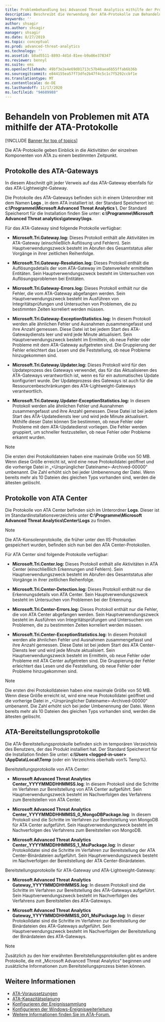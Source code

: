 ```yaml
---
title: Problembehandlung bei Advanced Threat Analytics mithilfe der Protokolle
description: Beschreibt die Verwendung der ATA-Protokolle zum Behandeln von Problemen.
keywords: ''
author: shsagir
ms.author: shsagir
manager: shsagir
ms.date: 8/27/2019
ms.topic: conceptual
ms.prod: advanced-threat-analytics
ms.technology: ''
ms.assetid: b8ad5511-8893-4d1d-81ee-b9a86e378347
ms.reviewer: bennyl
ms.suite: ems
ms.openlocfilehash: 49bf3e2e4e69d01713c57b48aea6b55ffab6b36b
ms.sourcegitcommit: e844155ea57f73dfe2b47f4c5c1c7f5292ccbf1e
ms.translationtype: MT
ms.contentlocale: de-DE
ms.lasthandoff: 11/17/2020
ms.locfileid: "94689988"
---
```

# <a name="troubleshooting-ata-using-the-ata-logs"></a>Behandeln von Problemen mit ATA mithilfe der ATA-Protokolle

[!INCLUDE [Banner for top of topics](includes/banner.md)]

Die ATA-Protokolle geben Einblick in die Aktivitäten der einzelnen Komponenten von ATA zu einem bestimmten Zeitpunkt.

## <a name="ata-gateway-logs"></a>Protokolle des ATA-Gateways
In diesem Abschnitt gilt jeder Verweis auf das ATA-Gateway ebenfalls für das ATA-Lightweight-Gateway. 

Die Protokolle des ATA-Gateways befinden sich in einem Unterordner mit dem Namen **Logs** , in dem ATA installiert ist. der Standard Speicherort ist: **c:\Programme\Microsoft Advanced Threat Analytics \\**. Der Standard Speicherort für die Installation finden Sie unter: **c:\Programme\Microsoft Advanced Threat analytics\gateway\logs**.

Für das ATA-Gateway sind folgende Protokolle verfügbar:

-   **Microsoft.Tri.Gateway.log:** Dieses Protokoll enthält alle Aktivitäten im ATA-Gateway (einschließlich Auflösung und Fehlern). Sein Hauptverwendungszweck besteht im Abrufen des Gesamtstatus aller Vorgänge in ihrer zeitlichen Reihenfolge.

-   **Microsoft.Tri.Gateway-Resolution.log:** Dieses Protokoll enthält die Auflösungsdetails der vom ATA-Gateway im Datenverkehr ermittelten Entitäten. Sein Hauptverwendungszweck besteht im Untersuchen von Auflösungsproblemen bei Entitäten.

-   **Microsoft.Tri.Gateway-Errors.log:** Dieses Protokoll enthält nur die Fehler, die vom ATA-Gateway abgefangen werden. Sein Hauptverwendungszweck besteht im Ausführen von Integritätsprüfungen und Untersuchen von Problemen, die zu bestimmten Zeiten korreliert werden müssen.

-   **Microsoft.Tri.Gateway-ExceptionStatistics.log:** In diesem Protokoll werden alle ähnlichen Fehler und Ausnahmen zusammengefasst und ihre Anzahl gemessen.
    Diese Datei ist bei jedem Start des ATA-Gatewaydiensts leer und wird jede Minute aktualisiert. Sein Hauptverwendungszweck besteht im Ermitteln, ob neue Fehler oder Probleme mit dem ATA-Gateway aufgetreten sind. Die Gruppierung der Fehler erleichtert das Lesen und die Feststellung, ob neue Probleme hinzugekommen sind.
- **Microsoft.Tri.Gateway.Updater.log:** Dieses Protokoll wird für den Updateprozess des Gateways verwendet, das für das Aktualisieren des ATA-Gateways verantwortlich ist, wenn es für ein automatisches Update konfiguriert wurde. Der Updateprozess des Gateways ist auch für die Ressourcenbeschränkungen des ATA-Lightweight-Gateways verantwortlich.
- **Microsoft.Tri.Gateway.Updater-ExceptionStatistics.log:** In diesem Protokoll werden alle ähnlichen Fehler und Ausnahmen zusammengefasst und ihre Anzahl gemessen. Diese Datei ist bei jedem Start des ATA-Updatediensts leer und wird jede Minute aktualisiert. Mithilfe dieser Datei können Sie bestimmen, ob neue Fehler oder Probleme mit dem ATA-Updatedienst vorliegen. Die Fehler werden gruppiert, um schneller festzustellen, ob neue Fehler oder Probleme erkannt wurden.

> [!NOTE]
> Die ersten drei Protokolldateien haben eine maximale Größe von 50 MB. Wenn diese Größe erreicht ist, wird eine neue Protokolldatei geöffnet und die vorherige Datei in „&lt;Ursprünglicher Dateiname&gt;-Archived-00000“ umbenannt. Die Zahl erhöht sich bei jeder Umbenennung der Datei. Wenn bereits mehr als 10 Dateien des gleichen Typs vorhanden sind, werden die ältesten gelöscht.

## <a name="ata-center-logs"></a>Protokolle von ATA Center
Die Protokolle von ATA Center befinden sich im Unterordner **Logs**. Dieser ist im Standardinstallationsverzeichnis unter **C:\Programme\Microsoft Advanced Threat Analytics\Center\Logs** zu finden.
> [!Note]
> Die ATA-Konsolenprotokolle, die früher unter den IIS-Protokollen gespeichert wurden, befinden sich nun bei den ATA Center-Protokollen.

Für ATA Center sind folgende Protokolle verfügbar:

-   **Microsoft.Tri.Center.log:** Dieses Protokoll enthält alle Aktivitäten in ATA Center (einschließlich Erkennungen und Fehlern). Sein Hauptverwendungszweck besteht im Abrufen des Gesamtstatus aller Vorgänge in ihrer zeitlichen Reihenfolge.

-   **Microsoft.Tri.Center-Detection.log:** Dieses Protokoll enthält nur die Erkennungsdetails von ATA Center. Sein Hauptverwendungszweck besteht im Untersuchen von Problemen bei der Erkennung.

-   **Microsoft.Tri.Center-Errors.log:** Dieses Protokoll enthält nur die Fehler, die von ATA Center abgefangen werden. Sein Hauptverwendungszweck besteht im Ausführen von Integritätsprüfungen und Untersuchen von Problemen, die zu bestimmten Zeiten korreliert werden müssen.

-   **Microsoft.Tri.Center-ExceptionStatistics.log:** In diesem Protokoll werden alle ähnlichen Fehler und Ausnahmen zusammengefasst und ihre Anzahl gemessen.
    Diese Datei ist bei jedem Start des ATA Center-Diensts leer und wird jede Minute aktualisiert. Sein Hauptverwendungszweck besteht im Ermitteln, ob neue Fehler oder Probleme mit ATA Center aufgetreten sind. Die Gruppierung der Fehler erleichtert das Lesen und die Feststellung, ob neue Fehler oder Probleme hinzugekommen sind.

> [!NOTE]
> Die ersten drei Protokolldateien haben eine maximale Größe von 50 MB. Wenn diese Größe erreicht ist, wird eine neue Protokolldatei geöffnet und die vorherige Datei in „&lt;Ursprünglicher Dateiname&gt;-Archived-00000“ umbenannt. Die Zahl erhöht sich bei jeder Umbenennung der Datei. Wenn bereits mehr als 10 Dateien des gleichen Typs vorhanden sind, werden die ältesten gelöscht.


## <a name="ata-deployment-logs"></a>ATA-Bereitstellungsprotokolle
Die ATA-Bereitstellungsprotokolle befinden sich im temporären Verzeichnis des Benutzers, der das Produkt installiert hat. Der Standard Speicherort für die Installation finden Sie unter: **c:\Users \<logged-in-user> \AppData\Local\Temp** (oder ein Verzeichnis oberhalb von% Temp%).

Bereitstellungsprotokolle von ATA Center:

-   **Microsoft Advanced Threat Analytics Center_YYYYMMDDHHMMSS.log**: In diesem Protokoll sind die Schritte im Verfahren zur Bereitstellung von ATA Center aufgeführt. Sein Hauptverwendungszweck besteht im Nachverfolgen des Verfahrens zum Bereitstellen von ATA Center.

-   **Microsoft Advanced Threat Analytics Center_YYYYMMDDHHMMSS_0_MongoDBPackage.log**: In diesem Protokoll sind die Schritte im Verfahren zur Bereitstellung von MongoDB für ATA Center aufgeführt. Sein Hauptverwendungszweck besteht im Nachverfolgen des Verfahrens zum Bereitstellen von MongoDB.

-   **Microsoft Advanced Threat Analytics Center_YYYYMMDDHHMMSS_1_MsiPackage.log**: In dieser Protokolldatei sind die Schritte im Verfahren zur Bereitstellung der ATA Center-Binärdateien aufgeführt. Sein Hauptverwendungszweck besteht im Nachverfolgen der Bereitstellung der ATA Center-Binärdateien.

Bereitstellungsprotokolle für ATA-Gateway und ATA-Lightweight-Gateway:

-   **Microsoft Advanced Threat Analytics Gateway_YYYYMMDDHHMMSS.log**: In diesem Protokoll sind die Schritte im Verfahren zur Bereitstellung des ATA-Gateways aufgeführt. Sein Hauptverwendungszweck besteht im Nachverfolgen des Verfahrens zum Bereitstellen des ATA-Gateways.

-   **Microsoft Advanced Threat Analytics Gateway_YYYYMMDDHHMMSS_001_MsiPackage.log**: In dieser Protokolldatei sind die Schritte im Verfahren zur Bereitstellung der Binärdateien des ATA-Gateways aufgeführt. Sein Hauptverwendungszweck besteht im Nachverfolgen der Bereitstellung der Binärdateien des ATA-Gateways.


> [!NOTE] 
> Zusätzlich zu den hier erwähnten Bereitstellungsprotokollen gibt es andere Protokolle, die mit „Microsoft Advanced Threat Analytics“ beginnen und zusätzliche Informationen zum Bereitstellungsprozess bieten können.


## <a name="see-also"></a>Weitere Informationen
- [ATA-Voraussetzungen](ata-prerequisites.md)
- [ATA-Kapazitätsplanung](ata-capacity-planning.md)
- [Konfigurieren der Ereignissammlung](configure-event-collection.md)
- [Konfigurieren der Windows-Ereignisweiterleitung](configure-event-collection.md)
- [Weitere Informationen finden Sie im ATA-Forum.](https://social.technet.microsoft.com/Forums/security/home?forum=mata)
